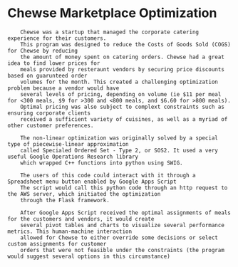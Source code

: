 # Chewse Marketplace Optimization

        Chewse was a startup that managed the corporate catering experience for their customers.
        This program was designed to reduce the Costs of Goods Sold (COGS) for Chewse by reducing
        the amount of money spent on catering orders. Chewse had a great idea to find lower prices for 
        meals provided by resteraunt vendors by securing price discounts based on guarunteed order
        volumes for the month. This created a challenging optimization problem because a vendor would have
        several levels of pricing, depending on volume (ie $11 per meal for <300 meals, $9 for >300 and <800 meals, and $6.60 for >800 meals).
        Optimal pricing was also subject to complext constraints such as ensuring corporate clients
        received a sufficient variety of cuisines, as well as a myriad of other customer preferences.

        The non-linear optimization was originally solved by a special type of piecewise-linear approximation
        called Specialed Ordered Set - Type 2, or SOS2. It used a very useful Google Operations Research library
        which wrapped C++ functions into python using SWIG.

        The users of this code could interact with it through a Spreadsheet menu button enabled by Google Apps Script
        The script would call this python code through an http request to the AWS server, which initiated the optimization
        through the Flask framework.

        After Google Apps Script received the optimal assignments of meals for the customers and vendors, it would create 
        several pivot tables and charts to visualize several performance metrics. This human-machine interaction
        allowed for Chewse to either override some decisions or select custom assignments for customer
        orders that were not feasible under the constraints (the program would suggest several options in this circumstance)
